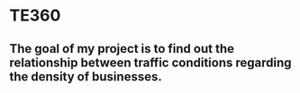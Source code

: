 # TE360
## The goal of my project is to find out the relationship between traffic conditions regarding the density of businesses. 